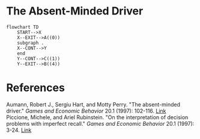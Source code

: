 # The Absent-Minded Driver
```mermaid
flowchart TD
    START-->X
    X--EXIT-->A((0))
    subgraph .
    X--CONT-->Y
    end
    Y--CONT-->C((1))
    Y--EXIT-->B((4))
```

# References
Aumann, Robert J., Sergiu Hart, and Motty Perry. "The absent-minded driver." *Games and Economic Behavior* 20.1 (1997): 102-116. [Link](https://doi.org/10.1006/game.1997.0577)   
Piccione, Michele, and Ariel Rubinstein. "On the interpretation of decision problems with imperfect recall." *Games and Economic Behavior* 20.1 (1997): 3-24. [Link](https://doi.org/10.1006/game.1997.0536)
